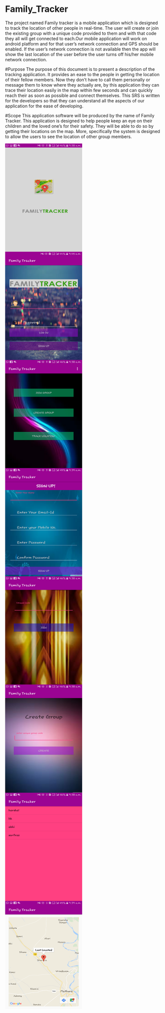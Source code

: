 # Family_Tracker
The project named Family tracker is a mobile application which is designed to track the location of other people in real-time. The user will create or 
join the existing group with a unique code provided to them and with that code they all will get connected to each.Our mobile application will work on android 
platform and for that user’s network connection and GPS should be enabled. If the user’s network connection is not available then the app will show the last location 
of the user before the user turns off his/her mobile network connection. 



#Purpose
The purpose of this document is to present a description of the tracking application. 
It provides an ease to the people in getting the location of their fellow members. Now they don’t have to call them personally or message them to know where they 
actually are, by this application they can trace their location easily in the map within few seconds and can quickly reach their as soon as possible and connect 
themselves. This SRS is written for the developers so that they can understand all the aspects of our application for the ease of developing.



#Scope
This application 
software will be produced by the name of Family Tracker. This application is designed to help people keep an eye on their children and the loved one’s for their 
safety. They will be able to do so by getting their locations on the map. More, specifically the system is designed to allow the users to see the location of other 
group members.

<img src="https://github.com/harshalkhandelwal/Family_Tracker/blob/master/img1.png"
     alt="Markdown Monster icon"
     style="float: left; margin-right: 10px;" height = "350" width="250"/>

<img src="https://github.com/harshalkhandelwal/Family_Tracker/blob/master/img2.png"
     alt="Markdown Monster icon"
     style="float: left; margin-right: 10px;" height = "350" width="250"/>

<img src="https://github.com/harshalkhandelwal/Family_Tracker/blob/master/img3.png"
     alt="Markdown Monster icon"
     style="float: left; margin-right: 10px;" height = "350" width="250"/>
<img src="https://github.com/harshalkhandelwal/Family_Tracker/blob/master/img4.png"
     alt="Markdown Monster icon"
     style="float: left; margin-right: 10px;" height = "350" width="250"/>
<img src="https://github.com/harshalkhandelwal/Family_Tracker/blob/master/img5.png"
     alt="Markdown Monster icon"
     style="float: left; margin-right: 10px;" height = "350" width="250"/>
  <img src="https://github.com/harshalkhandelwal/Family_Tracker/blob/master/img6.png"
     alt="Markdown Monster icon"
     style="float: left; margin-right: 10px;" height = "350" width="250"/>
     
  <img src="https://github.com/harshalkhandelwal/Family_Tracker/blob/master/img7.png"
     alt="Markdown Monster icon"
     style="float: left; margin-right: 10px;" height = "350" width="250"/>   
     
 <img src="https://github.com/harshalkhandelwal/Family_Tracker/blob/master/img8.png"
     alt="Markdown Monster icon"
     style="float: left; margin-right: 10px;" height = "350" width="250"/>    
